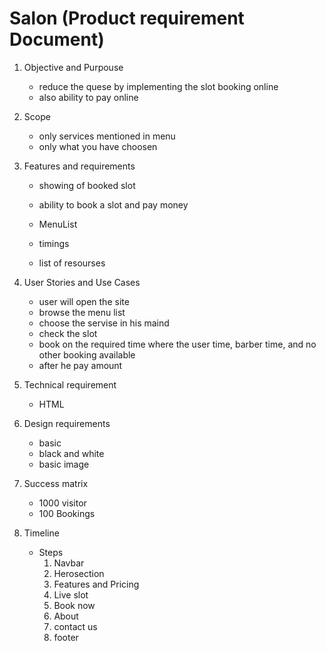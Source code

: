# Salon (Product requirement Document)

1. Objective and Purpouse
   - reduce the quese by implementing the slot booking online
   - also ability to pay online

2. Scope
   - only services mentioned in menu
   - only what you have choosen

3. Features and requirements
   - showing of booked slot 
   - ability to book a slot and pay money 

   - MenuList 
   - timings
   - list of resourses

4. User Stories and Use Cases
   - user will open the site
   - browse the menu list 
   - choose the servise in his maind
   - check the slot
   - book on the required time where the user time, barber time, and no other booking available
   - after he pay amount

5. Technical requirement
   - HTML

6. Design requirements
   - basic
   - black and white
   - basic image

7. Success matrix
   - 1000 visitor
   - 100 Bookings

8. Timeline
   - Steps
      1. Navbar
      2. Herosection
      3. Features and Pricing
      4. Live slot
      5. Book now
      6. About
      7. contact us 
      8. footer


